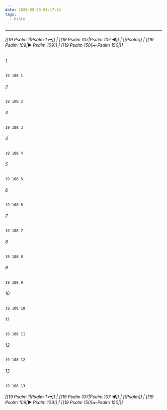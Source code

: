 ```yaml
---
date: 2024-05-29 01:17:34
tags:
  - bible
---
```

___

###### [[19 Psalm 1|Psalm 1 ⏮]] | [[19 Psalm 107|Psalm 107 ◀]] | [[Psalm]] | [[19 Psalm 109|▶ Psalm 109]] | [[19 Psalm 150|⏭ Psalm 150|]]

###### 1
``` verse
19 108 1 
```
###### 2
``` verse
19 108 2 
```
###### 3
``` verse
19 108 3 
```
###### 4
``` verse
19 108 4 
```
###### 5
``` verse
19 108 5 
```
###### 6
``` verse
19 108 6 
```
###### 7
``` verse
19 108 7 
```
###### 8
``` verse
19 108 8 
```
###### 9
``` verse
19 108 9 
```
###### 10
``` verse
19 108 10 
```
###### 11
``` verse
19 108 11 
```
###### 12
``` verse
19 108 12 
```
###### 13
``` verse
19 108 13 
```

###### [[19 Psalm 1|Psalm 1 ⏮]] | [[19 Psalm 107|Psalm 107 ◀]] | [[Psalm]] | [[19 Psalm 109|▶ Psalm 109]] | [[19 Psalm 150|⏭ Psalm 150|]]

